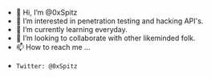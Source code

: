 - 👋 Hi, I’m @0xSpitz
- 👀 I’m interested in penetration testing and hacking API's.
- 🌱 I’m currently learning everyday.
- 💞️ I’m looking to collaborate with other likeminded folk. 
- 📫 How to reach me ...
-     Twitter: @0xSpitz

<!---
0xSpitz/0xSpitz is a ✨ special ✨ repository because its `README.md` (this file) appears on your GitHub profile.
You can click the Preview link to take a look at your changes.
--->
